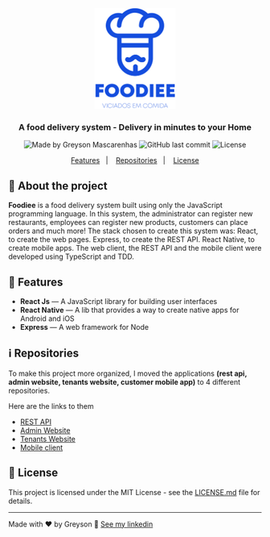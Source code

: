 <div align="center">
  <img src="./.github/logo.png" height="200px" alt="Foodiee"/>
</div>

<h3 align="center">
  A food delivery system - Delivery in minutes to your Home
</h3>

<div align="center">
  <img alt="Made by Greyson Mascarenhas" src="https://img.shields.io/badge/made%20by-Greyson%20Mascarenhas-%23144DDE"/>
  <img alt="GitHub last commit" src="https://img.shields.io/github/last-commit/greysonmrx/foodiee?color=%23144DDE">
  <img alt="License" src="https://img.shields.io/badge/license-MIT-%23144DDE"/>
</div>

<p align="center">
  <a href="#features">Features</a>&nbsp;&nbsp;&nbsp;|&nbsp;&nbsp;&nbsp;
  <a href="#repositories">Repositories</a>&nbsp;&nbsp;&nbsp;|&nbsp;&nbsp;&nbsp;
  <a href="#license">License</a>
</p>

## :pizza: About the project

**Foodiee** is a food delivery system built using only the JavaScript programming language. In this system, the administrator can register new restaurants, employees can register new products, customers can place orders and much more! The stack chosen to create this system was: React, to create the web pages. Express, to create the REST API. React Native, to create mobile apps. The web client, the REST API and the mobile client were developed using TypeScript and TDD.

## :rocket: Features

- **React Js** — A JavaScript library for building user interfaces
- **React Native** — A lib that provides a way to create native apps for Android and iOS
- **Express** — A web framework for Node

## :information_source: Repositories

To make this project more organized, I moved the applications **(rest api, admin website, tenants website, customer mobile app)** to 4 different repositories.

Here are the links to them

- [REST API](https://github.com/greysonmrx/foodiee-backend)
- [Admin Website](https://github.com/greysonmrx/foodiee-admin)
- [Tenants Website](https://github.com/greysonmrx/foodiee-tenants)
- [Mobile client](https://github.com/greysonmrx/foodiee-customer)

## :memo: License

This project is licensed under the MIT License - see the [LICENSE.md](./LICENSE.md) file for details.

---

Made with :hearts: by Greyson :wave: [See my linkedin](https://www.linkedin.com/in/greyson-mascarenhas-5a21ab1a2/)
